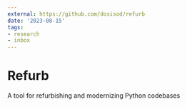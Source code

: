 ```yaml
---
external: https://github.com/dosisod/refurb
date: '2023-08-15'
tags:
- research
- inbox
---
```


# Refurb

A tool for refurbishing and modernizing Python codebases
